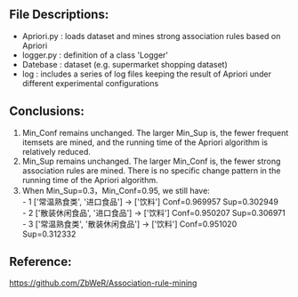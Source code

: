 ## File Descriptions:
- Apriori.py : loads dataset and mines strong association rules based on Apriori  
- logger.py : definition of a class 'Logger'  
- Datebase : dataset (e.g. supermarket shopping dataset)  
- log : includes a series of log files keeping the result of Apriori under different experimental configurations  

## Conclusions:
1. Min_Conf remains unchanged. The larger Min_Sup is, the fewer frequent itemsets are mined, and the running time of the Apriori algorithm is relatively reduced.
2. Min_Sup remains unchanged. The larger Min_Conf is, the fewer strong association rules are mined. There is no specific change pattern in the running time of the Apriori algorithm.
3. When Min_Sup=0.3，Min_Conf=0.95, we still have:  
        - 1  ['常温熟食类', '进口食品'] -> ['饮料']  Conf=0.969957  Sup=0.302949  
        - 2  ['散装休闲食品', '进口食品'] -> ['饮料']  Conf=0.950207  Sup=0.306971  
        - 3  ['常温熟食类', '散装休闲食品'] -> ['饮料']  Conf=0.951020  Sup=0.312332  

## Reference:
https://github.com/ZbWeR/Association-rule-mining  
